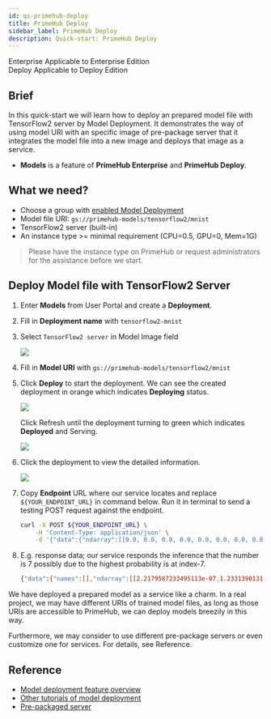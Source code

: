 ```yaml
---
id: qs-primehub-deploy
title: PrimeHub Deploy
sidebar_label: PrimeHub Deploy
description: Quick-start: PrimeHub Deploy
---
```


<div class="label-sect">
  <div class="ee-only tooltip">Enterprise
    <span class="tooltiptext">Applicable to Enterprise Edition</span>
  </div>
  <div class="deploy-only tooltip">Deploy
    <span class="tooltiptext">Applicable to Deploy Edition</span>
  </div>
</div>

## Brief

In this quick-start we will learn how to deploy an prepared model file with TensorFlow2 server by Model Deployment. It demonstrates the way of using model URI with an specific image of pre-package server that it integrates the model file into a new image and deploys that image as a service.

- **Models** is a feature of **PrimeHub Enterprise** and **PrimeHub Deploy**.

## What we need?

- Choose a group with [enabled Model Deployment](../guide_manual/admin-group#model-deployment)
- Model file URI: `gs://primehub-models/tensorflow2/mnist`
- TensorFlow2 server (built-in)
- An instance type >= minimal requirement (CPU=0.5, GPU=0, Mem=1G)

>Please have the instance type on PrimeHub or request administrators for the assistance before we start.

## Deploy Model file with TensorFlow2 Server

1. Enter **Models** from User Portal and create a **Deployment**.
2. Fill in **Deployment name** with `tensorflow2-mnist`
3. Select `TensorFlow2 server` in Model Image field

    ![](assets/mdeploy_create_model_image_suggestion.png)

4. Fill in **Model URI** with `gs://primehub-models/tensorflow2/mnist`
5. Click **Deploy** to start the deployment. 
We can see the created deployment in orange which indicates **Deploying** status.

    ![](assets/qs_deploying.png)

    Click Refresh until the deployment turning to green which indicates **Deployed** and Serving.

    ![](assets/qs_deployed.png)

6. Click the deployment to view the detailed information.

    ![](assets/qs_deploy_detail.png)

7. Copy **Endpoint** URL where our service locates and replace `${YOUR_ENDPOINT_URL}` in command below. Run it in terminal to send a testing POST request against the endpoint.

    ```bash
    curl -X POST ${YOUR_ENDPOINT_URL} \
        -H 'Content-Type: application/json' \
        -d '{"data":{"ndarray":[[0.0, 0.0, 0.0, 0.0, 0.0, 0.0, 0.0, 0.0, 0.0, 0.0, 0.0, 0.0, 0.0, 0.0, 0.0, 0.0, 0.0, 0.0, 0.0, 0.0, 0.0, 0.0, 0.0, 0.0, 0.0, 0.0, 0.0, 0.0, 0.0, 0.0, 0.0, 0.0, 0.0, 0.0, 0.0, 0.0, 0.0, 0.0, 0.0, 0.0, 0.0, 0.0, 0.0, 0.0, 0.0, 0.0, 0.0, 0.0, 0.0, 0.0, 0.0, 0.0, 0.0, 0.0, 0.0, 0.0, 0.0, 0.0, 0.0, 0.0, 0.0, 0.0, 0.0, 0.0, 0.0, 0.0, 0.0, 0.0, 0.0, 0.0, 0.0, 0.0, 0.0, 0.0, 0.0, 0.0, 0.0, 0.0, 0.0, 0.0, 0.0, 0.0, 0.0, 0.0, 0.0, 0.0, 0.0, 0.0, 0.0, 0.0, 0.0, 0.0, 0.0, 0.0, 0.0, 0.0, 0.0, 0.0, 0.0, 0.0, 0.0, 0.0, 0.0, 0.0, 0.0, 0.0, 0.0, 0.0, 0.0, 0.0, 0.0, 0.0, 0.0, 0.0, 0.0, 0.0, 0.0, 0.0, 0.0, 0.0, 0.0, 0.0, 0.0, 0.0, 0.0, 0.0, 0.0, 0.0, 0.0, 0.0, 0.0, 0.0, 0.0, 0.0, 0.0, 0.0, 0.0, 0.0, 0.0, 0.0, 0.0, 0.0, 0.0, 0.0, 0.0, 0.0, 0.0, 0.0, 0.0, 0.0, 0.0, 0.0, 0.0, 0.0, 0.0, 0.0, 0.0, 0.0, 0.0, 0.0, 0.0, 0.0, 0.0, 0.0, 0.0, 0.0, 0.0, 0.0, 0.0, 0.0, 0.0, 0.0, 0.0, 0.0, 0.0, 0.0, 0.0, 0.0, 0.0, 0.0, 0.0, 0.0, 0.0, 0.0, 0.0, 0.0, 0.0, 0.0, 0.0, 0.0, 0.0, 0.0, 0.0, 0.0, 0.0, 0.0, 0.0, 0.0, 0.0, 0.0, 0.0, 0.0, 0.32941176470588235, 0.7254901960784313, 0.6235294117647059, 0.592156862745098, 0.23529411764705882, 0.1411764705882353, 0.0, 0.0, 0.0, 0.0, 0.0, 0.0, 0.0, 0.0, 0.0, 0.0, 0.0, 0.0, 0.0, 0.0, 0.0, 0.0, 0.0, 0.0, 0.0, 0.0, 0.0, 0.0, 0.8705882352941177, 0.996078431372549, 0.996078431372549, 0.996078431372549, 0.996078431372549, 0.9450980392156862, 0.7764705882352941, 0.7764705882352941, 0.7764705882352941, 0.7764705882352941, 0.7764705882352941, 0.7764705882352941, 0.7764705882352941, 0.7764705882352941, 0.6666666666666666, 0.20392156862745098, 0.0, 0.0, 0.0, 0.0, 0.0, 0.0, 0.0, 0.0, 0.0, 0.0, 0.0, 0.0, 0.2627450980392157, 0.4470588235294118, 0.2823529411764706, 0.4470588235294118, 0.6392156862745098, 0.8901960784313725, 0.996078431372549, 0.8823529411764706, 0.996078431372549, 0.996078431372549, 0.996078431372549, 0.9803921568627451, 0.8980392156862745, 0.996078431372549, 0.996078431372549, 0.5490196078431373, 0.0, 0.0, 0.0, 0.0, 0.0, 0.0, 0.0, 0.0, 0.0, 0.0, 0.0, 0.0, 0.0, 0.0, 0.0, 0.0, 0.0, 0.06666666666666667, 0.25882352941176473, 0.054901960784313725, 0.2627450980392157, 0.2627450980392157, 0.2627450980392157, 0.23137254901960785, 0.08235294117647059, 0.9254901960784314, 0.996078431372549, 0.41568627450980394, 0.0, 0.0, 0.0, 0.0, 0.0, 0.0, 0.0, 0.0, 0.0, 0.0, 0.0, 0.0, 0.0, 0.0, 0.0, 0.0, 0.0, 0.0, 0.0, 0.0, 0.0, 0.0, 0.0, 0.0, 0.3254901960784314, 0.9921568627450981, 0.8196078431372549, 0.07058823529411765, 0.0, 0.0, 0.0, 0.0, 0.0, 0.0, 0.0, 0.0, 0.0, 0.0, 0.0, 0.0, 0.0, 0.0, 0.0, 0.0, 0.0, 0.0, 0.0, 0.0, 0.0, 0.0, 0.0, 0.08627450980392157, 0.9137254901960784, 1.0, 0.3254901960784314, 0.0, 0.0, 0.0, 0.0, 0.0, 0.0, 0.0, 0.0, 0.0, 0.0, 0.0, 0.0, 0.0, 0.0, 0.0, 0.0, 0.0, 0.0, 0.0, 0.0, 0.0, 0.0, 0.0, 0.0, 0.5058823529411764, 0.996078431372549, 0.9333333333333333, 0.17254901960784313, 0.0, 0.0, 0.0, 0.0, 0.0, 0.0, 0.0, 0.0, 0.0, 0.0, 0.0, 0.0, 0.0, 0.0, 0.0, 0.0, 0.0, 0.0, 0.0, 0.0, 0.0, 0.0, 0.0, 0.23137254901960785, 0.9764705882352941, 0.996078431372549, 0.24313725490196078, 0.0, 0.0, 0.0, 0.0, 0.0, 0.0, 0.0, 0.0, 0.0, 0.0, 0.0, 0.0, 0.0, 0.0, 0.0, 0.0, 0.0, 0.0, 0.0, 0.0, 0.0, 0.0, 0.0, 0.0, 0.5215686274509804, 0.996078431372549, 0.7333333333333333, 0.0196078431372549, 0.0, 0.0, 0.0, 0.0, 0.0, 0.0, 0.0, 0.0, 0.0, 0.0, 0.0, 0.0, 0.0, 0.0, 0.0, 0.0, 0.0, 0.0, 0.0, 0.0, 0.0, 0.0, 0.0, 0.03529411764705882, 0.803921568627451, 0.9725490196078431, 0.22745098039215686, 0.0, 0.0, 0.0, 0.0, 0.0, 0.0, 0.0, 0.0, 0.0, 0.0, 0.0, 0.0, 0.0, 0.0, 0.0, 0.0, 0.0, 0.0, 0.0, 0.0, 0.0, 0.0, 0.0, 0.0, 0.49411764705882355, 0.996078431372549, 0.7137254901960784, 0.0, 0.0, 0.0, 0.0, 0.0, 0.0, 0.0, 0.0, 0.0, 0.0, 0.0, 0.0, 0.0, 0.0, 0.0, 0.0, 0.0, 0.0, 0.0, 0.0, 0.0, 0.0, 0.0, 0.0, 0.29411764705882354, 0.984313725490196, 0.9411764705882353, 0.2235294117647059, 0.0, 0.0, 0.0, 0.0, 0.0, 0.0, 0.0, 0.0, 0.0, 0.0, 0.0, 0.0, 0.0, 0.0, 0.0, 0.0, 0.0, 0.0, 0.0, 0.0, 0.0, 0.0, 0.0, 0.07450980392156863, 0.8666666666666667, 0.996078431372549, 0.6509803921568628, 0.0, 0.0, 0.0, 0.0, 0.0, 0.0, 0.0, 0.0, 0.0, 0.0, 0.0, 0.0, 0.0, 0.0, 0.0, 0.0, 0.0, 0.0, 0.0, 0.0, 0.0, 0.0, 0.0, 0.011764705882352941, 0.796078431372549, 0.996078431372549, 0.8588235294117647, 0.13725490196078433, 0.0, 0.0, 0.0, 0.0, 0.0, 0.0, 0.0, 0.0, 0.0, 0.0, 0.0, 0.0, 0.0, 0.0, 0.0, 0.0, 0.0, 0.0, 0.0, 0.0, 0.0, 0.0, 0.0, 0.14901960784313725, 0.996078431372549, 0.996078431372549, 0.30196078431372547, 0.0, 0.0, 0.0, 0.0, 0.0, 0.0, 0.0, 0.0, 0.0, 0.0, 0.0, 0.0, 0.0, 0.0, 0.0, 0.0, 0.0, 0.0, 0.0, 0.0, 0.0, 0.0, 0.0, 0.12156862745098039, 0.8784313725490196, 0.996078431372549, 0.45098039215686275, 0.00392156862745098, 0.0, 0.0, 0.0, 0.0, 0.0, 0.0, 0.0, 0.0, 0.0, 0.0, 0.0, 0.0, 0.0, 0.0, 0.0, 0.0, 0.0, 0.0, 0.0, 0.0, 0.0, 0.0, 0.0, 0.5215686274509804, 0.996078431372549, 0.996078431372549, 0.20392156862745098, 0.0, 0.0, 0.0, 0.0, 0.0, 0.0, 0.0, 0.0, 0.0, 0.0, 0.0, 0.0, 0.0, 0.0, 0.0, 0.0, 0.0, 0.0, 0.0, 0.0, 0.0, 0.0, 0.0, 0.23921568627450981, 0.9490196078431372, 0.996078431372549, 0.996078431372549, 0.20392156862745098, 0.0, 0.0, 0.0, 0.0, 0.0, 0.0, 0.0, 0.0, 0.0, 0.0, 0.0, 0.0, 0.0, 0.0, 0.0, 0.0, 0.0, 0.0, 0.0, 0.0, 0.0, 0.0, 0.0, 0.4745098039215686, 0.996078431372549, 0.996078431372549, 0.8588235294117647, 0.1568627450980392, 0.0, 0.0, 0.0, 0.0, 0.0, 0.0, 0.0, 0.0, 0.0, 0.0, 0.0, 0.0, 0.0, 0.0, 0.0, 0.0, 0.0, 0.0, 0.0, 0.0, 0.0, 0.0, 0.0, 0.4745098039215686, 0.996078431372549, 0.8117647058823529, 0.07058823529411765, 0.0, 0.0, 0.0, 0.0, 0.0, 0.0, 0.0, 0.0, 0.0, 0.0, 0.0, 0.0, 0.0, 0.0, 0.0, 0.0, 0.0, 0.0, 0.0, 0.0, 0.0, 0.0, 0.0, 0.0, 0.0, 0.0, 0.0, 0.0, 0.0, 0.0, 0.0, 0.0, 0.0, 0.0, 0.0, 0.0, 0.0, 0.0, 0.0, 0.0, 0.0, 0.0]]}}'
    ```

8. E.g. response data; our service responds the inference that the number is 7 possibly due to the highest probability is at index-7.

    ```bash
    {"data":{"names":[],"ndarray":[[2.2179587233495113e-07,1.2331390131237185e-08,2.5685869331937283e-05,0.0001267452462343499,3.6731301333858823e-10,8.802298339105619e-07,1.7313735514723483e-11,0.9998445510864258,5.112421490593988e-07,1.4923105027264683e-06]]},"meta":{"requestPath":{"model":"infuseai/tensorflow2-prepackaged:v0.1.0"}}}
    ```

We have deployed a prepared model as a service like a charm. In a real project, we may have different URIs of trained model files, as long as those URIs are accessible to PrimeHub, we can deploy models breezily in this way.

Furthermore, we may consider to use different pre-package servers or even customize one for services.
For details, see Reference.

## Reference

- [Model deployment feature overview](../model-deployment-feature)
- [Other tutorials of model deployment](../model-deployment-tutorial-concepts)
- [Pre-packaged server](../model-deployment-prepackaged-server-intro)

